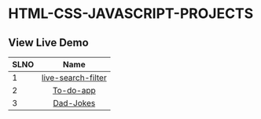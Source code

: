 # HTML-CSS-JAVASCRIPT-PROJECTS

## View Live Demo

| SLNO |                                                Name                                                |
| --- | :-------------------------------------------------------------------------------------------------: |
| 1   |                   [live-search-filter](https://live-search-filter-sanchita.netlify.app/)                           |
| 2   |                   [To-do-app](https://to-do-app-sanchita.netlify.app/)                           |
| 3   |                   [Dad-Jokes ](https://to-do-app-sanchita.netlify.app/)                           |

 
